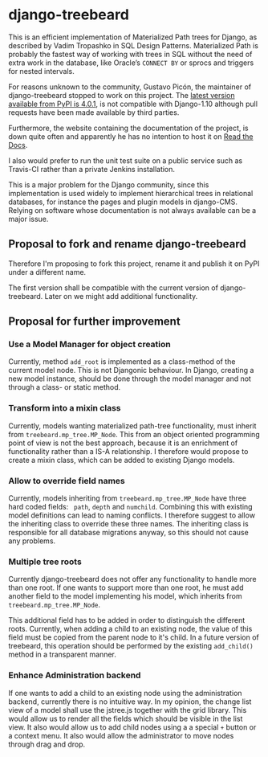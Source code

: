 # django-treebeard

This is an efficient implementation of Materialized Path trees for Django, as described by Vadim
Tropashko in SQL Design Patterns. Materialized Path is probably the fastest way of working with
trees in SQL without the need of extra work in the database, like Oracle’s ``CONNECT BY`` or sprocs
and triggers for nested intervals.

For reasons unknown to the community, Gustavo Picón, the maintainer of django-treebeard stopped
to work on this project. The [latest version available from PyPI is 4.0.1](https://pypi.python.org/pypi/django-treebeard),
is not compatible with Django-1.10 although pull requests have been made available by third parties.

Furthermore, the website containing the documentation of the project, is down quite often
and apparently he has no intention to host it on [Read the Docs](https://readthedocs.org/).

I also would prefer to run the unit test suite on a public service such as Travis-CI rather than
a private Jenkins installation.

This is a major problem for the Django community, since this implementation is used widely to
implement hierarchical trees in relational databases, for instance the pages and plugin models in
django-CMS. Relying on software whose documentation is not always available can be a major issue.


## Proposal to fork and rename django-treebeard

Therefore I'm proposing to fork this project, rename it and publish it on PyPI under a different
name.

The first version shall be compatible with the current version of django-treebeard. Later on we
might add additional functionality.


## Proposal for further improvement


### Use a Model Manager for object creation

Currently, method ``add_root`` is implemented as a class-method of the current model node. This is
not Djangonic behaviour. In Django, creating a new model instance, should be done through the model
manager and not through a class- or static method.


### Transform into a mixin class

Currently, models wanting materialized path-tree functionality, must inherit from
``treebeard.mp_tree.MP_Node``. This from an object oriented programming point of view is not the
best approach, because it is an enrichment of functionality rather than a IS-A relationship. I
therefore would propose to create a mixin class, which can be added to existing Django models.


### Allow to override field names

Currently, models inheriting from ``treebeard.mp_tree.MP_Node`` have three hard coded fields:
`` path``, ``depth`` and ``numchild``. Combining this with existing model definitions can lead to
naming conflicts. I therefore suggest to allow the inheriting class to override these three names.
The inheriting class is responsible for all database migrations anyway, so this should not cause
any problems.


### Multiple tree roots

Currently django-treebeard does not offer any functionality to handle more than one root. If one wants
to support more than one root, he must add another field to the model implementing his model, which
inherits from ``treebeard.mp_tree.MP_Node``.

This additional field has to be added in order to distinguish the different roots. Currently, when
adding a child to an existing node, the value of this field must be copied from the
parent node to it's child. In a future version of treebeard, this operation should be performed by
the existing ``add_child()`` method in a transparent manner.


### Enhance Administration backend

If one wants to add a child to an existing node using the administration backend, currently there
is no intuitive way. In my opinion, the change list view of a model shall use the jstree.js together
with the grid library. This would allow us to render all the fields which should be visible in
the list view. It also would allow us to add child nodes using a a special ``+`` button or a context
menu. It also would allow the administrator to move nodes through drag and drop.
